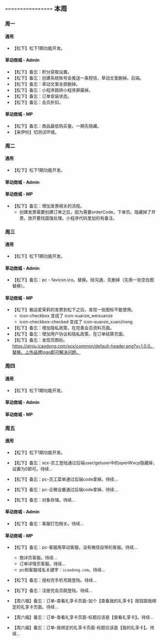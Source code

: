 ## ---------------- 本周

### 周一
#### 通用
* 【松下】松下1期功能开发。
#### 草动商城 - Admin
* 【松下】备忘：积分获取设置。
* 【松下】备忘：创建系统账号会推送一条短信，草动文案删掉。后端。
* 【松下】备忘：草动文案全部删掉。
* 【松下】备忘：小程序跳转小程序屏蔽掉。
* 【松下】备忘：订单安装状态。
* 【松下】备忘：会员折扣。
#### 草动商城 - MP
* 【松下】备忘：商品最低购买量。一期先隐藏。
* 【来伊份】切测试环境。

### 周二
#### 通用
* 【松下】松下1期功能开发。
#### 草动商城 - Admin
#### 草动商城 - MP
* 【松下】备忘：增加发票相关的流程。
  - 创建发票需要创建订单之后，因为需要orderCode。下单页。隐藏掉了开票。放开要找国强处理。小程序代码里加的有备注。

### 周三
#### 通用
* 【松下】松下1期功能开发。
#### 草动商城 - Admin
* 【松下】备忘：pc - favicon.ico。替换。经沟通，先删掉（先用一张空白图替换）。
#### 草动商城 - MP
* 【松下】搬运爱茉莉的发票到松下之后，发现一些图标不能使用。
  - icon-checkbox 变成了 icon-xuanze_weixuanze
  - icon-checkbox-checked 变成了 icon-xuanze_xuanzhong
* 【松下】备忘：增加隐私政策，在完善会员资料页面。
* 【松下】备忘：增加用户协议和隐私政策，在订单结算页面。
* 【松下】备忘：发现页图标。https://qiniu.icaodong.com/xcx/common/default-header.png?v=1.0.0。替换。上传品牌logo即可解决问题。

### 周四
#### 通用
* 【松下】松下1期功能开发。
#### 草动商城 - Admin
#### 草动商城 - MP

### 周五
#### 通用
* 【松下】松下1期功能开发。
* 【松下】备忘：xcx-员工登陆通过后端user/getuser中的openWxcp隐藏掉，设置为0即可。待续...
* 【松下】备忘：pc-员工菜单通过后端code拿掉。待续...
* 【松下】备忘：pc-企微设置通过后端code拿掉。待续...

* 【松下】备忘：对象存储。待续...
#### 草动商城 - Admin
* 【松下】备忘：客服打包相关。待续...
#### 草动商城 - MP
* 【松下】备忘：pc-客服用草动客服，没有微信自带的客服。待续...
  - 商详页客服。待续...
  - 订单详情页客服。待续...
  - pc和客服域名关键字：`icaodong.com`。待续...

* 【松下】备忘：授权完手机号跳登陆。待续...
* 【松下】备忘：注册完会员跳登陆。待续...

* 【周六福】备忘：订单-查看礼享卡页面-加个【查看我的礼享卡】按钮跳我绑定的礼享卡页面。待续...
* 【周六福】备忘：订单-查看礼享卡页面-标题应该是【查看礼享卡】。待续...
* 【周六福】备忘：订单-我绑定的礼享卡页面-标题应该是【我的礼享卡】。待续...
